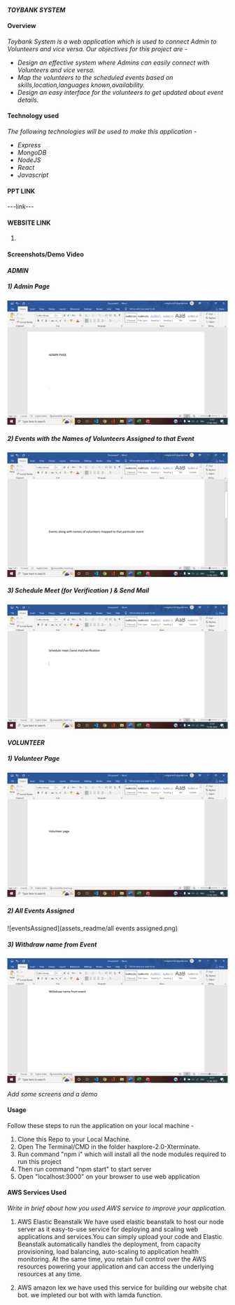#### _TOYBANK SYSTEM_


#### Overview

_Toybank System is a web application which is used to connect Admin to Volunteers and vice versa. Our objectives for this project are -_

- _Design an effective system where Admins can easily connect with Volunteers and vice versa._
- _Map the volunteers to the scheduled events based on skills,location,languages known,availability._
- _Design an easy interface for the volunteers to get updated about event details._

#### Technology used

_The following technologies will be used to make this application -_
- _Express_
- _MongoDB_
- _NodeJS_
- _React_
- _Javascript_

  

#### PPT LINK
---link---

<!-- #### demo video LINK
still working -->


#### WEBSITE LINK
1.  

#### Screenshots/Demo Video

#### _ADMIN_
##### 1) Admin Page
![ADMINHome](assets_readme/ADMINPAGE.png)
##### 2) Events with the Names of Volunteers Assigned to that Event      
![mapped](assets_readme/map.png)
##### 3) Schedule Meet (for Verification ) & Send Mail 
![meetschedule](assets_readme/schedule_meet.png)
#### _VOLUNTEER_
##### 1) Volunteer Page
![VOLUNTEERHOME](assets_readme/volunteerpage.png)
##### 2) All Events Assigned 
![eventsAssigned](assets_readme/all events assigned.png)
##### 3) Withdraw name from Event 
![Withdraw](assets_readme/withdraw.png)




_Add some screens and a demo_

#### Usage
Follow these steps to run the application on your local machine - 
1. Clone this Repo to your Local Machine.
2. Open The Terminal/CMD in the folder haxplore-2.0-Xterminate.
3. Run command "npm i" which will install all the node modules required to run this project
4. Then run command "npm start" to start server
5. Open "localhost:3000" on your browser to use web application


#### AWS Services Used

_Write in brief about how you used AWS service to improve your application._
1. AWS Elastic Beanstalk
    We have used elastic beanstalk to host our node server as it easy-to-use service for deploying and scaling web applications and services.You can simply upload your code and Elastic Beanstalk automatically handles the deployment, from capacity provisioning, load balancing, auto-scaling to application health monitoring. At the same time, you retain full control over the AWS resources powering your application and can access the underlying resources at any time.

2. AWS amazon lex
   we have used this service for building our website chat bot. we impleted our bot with with lamda function.

